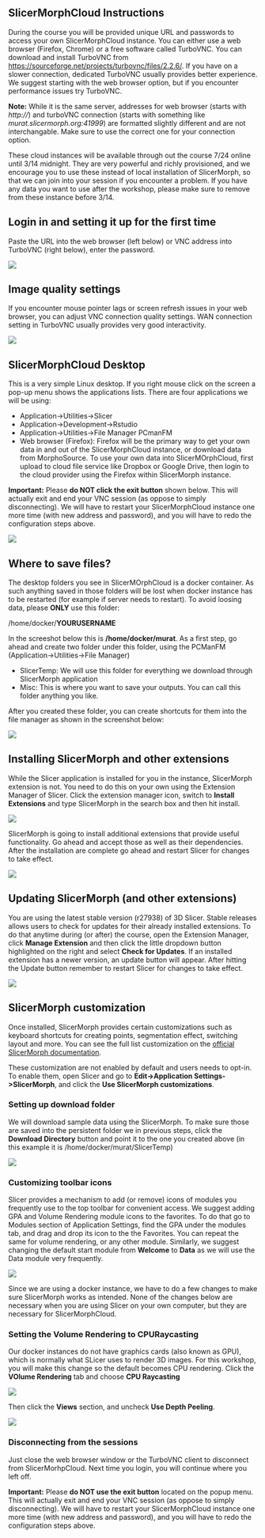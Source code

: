 ## SlicerMorphCloud Instructions
During the course you will be provided unique URL and passwords to access your own SlicerMorphCloud instance. You can either use a web browser (Firefox, Chrome) or a free software called TurboVNC. You can download and install TurboVNC from https://sourceforge.net/projects/turbovnc/files/2.2.6/. If you have on a slower connection, dedicated TurboVNC usually provides better experience. We suggest starting with the web browser option, but if you encounter performance issues try TurboVNC. 

**Note:** While it is the same server, addresses for web browser (starts with _http://_) and turboVNC connection (starts with something like _murat.slicermorph.org:41999_) are formatted slightly different and are not interchangable. Make sure to use the correct one for your connection option.

These cloud instances will be available through out the course 7/24 online until 3/14 midnight. They are very powerful and richly provisioned, and we encourage you to use these instead of local installation of SlicerMorph, so that we can join into your session if you encounter a problem. If you have any data you want to use after the workshop, please make sure to remove from these instance before 3/14. 

## Login in and setting it up for the first time
Paste the URL into the web browser (left below) or VNC address into TurboVNC (right below), enter the password.

<img src="login.png">

## Image quality settings
If you encounter mouse pointer lags or screen refresh issues in your web browser, you can adjust VNC connection quality settings. WAN connection setting in TurboVNC usually provides very good interactivity. 

<img src="quality.PNG">


## SlicerMorphCloud Desktop
This is a very simple Linux desktop. If you right mouse click on the screen a pop-up menu shows the applications lists. There are four applications we will be using:
* Application->Utilities->Slicer
* Application->Development->Rstudio
* Application->Utilities->File Manager PCmanFM
* Web browser (Firefox): Firefox will be the primary way to get your own data in and out of the SlicerMorphCloud instance, or download data from MorphoSource. To use your own data into SlicerMOrphCloud, first upload to cloud file service like Dropbox or Google Drive, then login to the cloud provider using the Firefox within SlicerMorph instance. 

**Important:** Please **do NOT click the exit button** shown below. This will actually exit and end your VNC session (as oppose to simply disconnecting). We will have to restart your SlicerMorphCloud instance one more time (with new address and password), and you will have to redo the configuration steps above.   

<img src="desktop.PNG">

## Where to save files? 
The desktop folders you see in SlicerMOrphCloud is a docker container. As such anything saved in those folders will be lost when docker instance has to be restarted (for example if server needs to restart). To avoid loosing data, please **ONLY** use this folder: <p>
/home/docker/**YOURUSERNAME** 

In the screeshot below this is **/home/docker/murat**. 
As a first step, go ahead and create two folder under this folder, using the PCManFM (Application->Utilities->File Manager) 
* SlicerTemp: We will use this folder for everything we download through SlicerMorph application 
* Misc: This is where you want to save your outputs. You can call this folder anything you like.  

After you created these folder, you can create shortcuts for them into the file manager as shown in the screenshot below:

<img src="pcmanFM.PNG">

## Installing SlicerMorph and other extensions
While the Slicer application is installed for you in the instance, SlicerMorph extension is not. You need to do this on your own using the Extension Manager of Slicer. Click the extension manager icon, switch to **Install Extensions** and type SlicerMorph in the search box and then hit install. 

<img src="slicermorph1.PNG">

SlicerMorph is going to install additional extensions that provide useful functionality. Go ahead and accept those as well as their dependencies. After the installation are complete go ahead and restart Slicer for changes to take effect. 

<img src="slicermorph2.PNG">

## Updating SlicerMorph (and other extensions)
You are using the latest stable version (r27938) of 3D Slicer. Stable releases allows users to check for updates for their already installed extensions. To do that anytime during (or after) the course, open the Extension Manager, click **Manage Extension** and then click the little dropdown button highlighted on the right and select **Check for Updates**. If an installed extension has a newer version, an update button will appear. After hitting the Update button remember to restart Slicer for changes to take effect. 

<img src="update.PNG">

## SlicerMorph customization
Once installed, SlicerMorph provides certain customizations such as keyboard shortcuts for creating points, segmentation effect, switching layout and more. You can see the full list customization on the [official SlicerMorph documentation](https://github.com/SlicerMorph/SlicerMorph/tree/master/Docs/MorphPreferences).

These customization are not enabled by default and users needs to opt-in. To enable them, open Slicer and go to **Edit->Application Settings->SlicerMorph**, and click the **Use SlicerMorph customizations**. 

### Setting up download folder 
We will download sample data using the SlicerMorph. To make sure those are saved into the persistent folder we in previous steps, click the **Download Directory** button and point it to the one you created above (in this example it is /home/docker/murat/SlicerTemp)

<img src="download.PNG">

### Customizing toolbar icons
Slicer provides a mechanism to add (or remove) icons of modules you frequently use to the top toolbar for convenient access. We suggest adding GPA and Volume Rendering module icons to the favorites. To do that go to Modules section of Application Settings, find the GPA under the modules tab, and drag and drop its icon to the the Favorites. You can repeat the same for volume rendering, or any other module. Similarly, we suggest changing the default start module from **Welcome** to **Data** as we will use the Data module very frequently.  

<img src="favorites.PNG">

Since we are using a docker instance, we have to do a few changes to make sure SlicerMorph works as intended. None of the changes below are necessary when you are using Slicer on your own computer, but they are necessary for SlicerMorphCloud.   

### Setting the Volume Rendering to CPURaycasting
Our docker instances do not have graphics cards (also known as GPU), which is normally what SLicer uses to render 3D images. For this workshop, you will make this change so the default becomes CPU rendering. Click the **VOlume Rendering** tab and choose **CPU Raycasting**

<img src="cpuRaycasting.PNG">

Then click the **Views** section, and uncheck **Use Depth Peeling**. 

<img src="depth.PNG">

### Disconnecting from the sessions

Just close the web browser window or the TurboVNC client to disconnect from SlicerMorhpCloud. Next time you login, you will continue where you left off. 

**Important:** Please **do NOT use the exit button** located on the popup menu. This will actually exit and end your VNC session (as oppose to simply disconnecting). We will have to restart your SlicerMorphCloud instance one more time (with new address and password), and you will have to redo the configuration steps above.   


